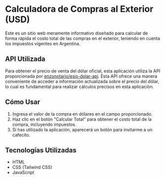 # Calculadora de Compras al Exterior (USD)

Este es un sitio web meramente informativo diseñado para calcular de forma rápida el costo total de las compras en el exterior, teniendo en cuenta los impuestos vigentes en Argentina.

## API Utilizada

Para obtener el precio de venta del dólar oficial, esta aplicación utiliza la API proporcionada por [enzonotario/esjs-dolar-api](https://github.com/enzonotario/esjs-dolar-api). Esta API ofrece una manera conveniente de acceder a información actualizada sobre el precio del dólar, lo cual es fundamental para realizar cálculos precisos en esta aplicación.

## Cómo Usar

1. Ingresa el valor de la compra en dólares en el campo proporcionado.
2. Haz clic en el botón "Calcular Total" para obtener el costo total de la compra, incluyendo impuestos.
3. Si has utilizado la aplicación, aparecerá un botón para invitarme a un cafecito.

## Tecnologías Utilizadas

- HTML
- CSS (Tailwind CSS)
- JavaScript


